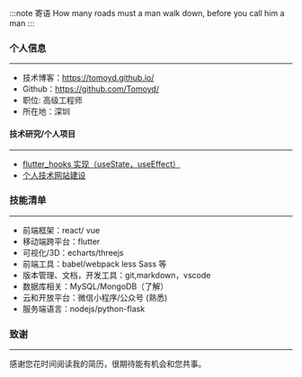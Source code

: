 :::note 寄语
How many roads must a man walk down, before you call him a man
:::

### 个人信息

---

- 技术博客：https://tomoyd.github.io/
- Github：https://github.com/Tomoyd/
- 职位: 高级工程师
- 所在地：深圳

#### 技术研究/个人项目

---

- [flutter_hooks 实现（useState，useEffect）](https://github.com/Tomoyd/flutter-in-action/tree/master/lib/hooks)
- [个人技术网站建设](https://github.com/Tomoyd/doc-website)

### 技能清单

---

- 前端框架：react/ vue
- 移动端跨平台：flutter
- 可视化/3D：echarts/threejs
- 前端工具：babel/webpack less Sass 等
- 版本管理、文档，开发工具：git,markdown，vscode
- 数据库相关：MySQL/MongoDB（了解）
- 云和开放平台：微信小程序/公众号 (熟悉)
- 服务端语言：nodejs/python-flask

### 致谢

---

感谢您花时间阅读我的简历，很期待能有机会和您共事。
